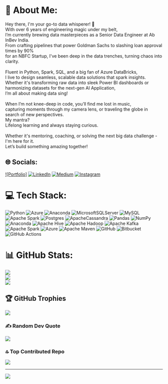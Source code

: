 # 💫 About Me:
Hey there, I'm your go-to data whisperer! 👾 <br>With over 6 years of engineering magic under my belt, <br>I’m currently brewing data masterpieces as a Senior Data Engineer at Ab InBev India. <br>From crafting pipelines that power Goldman Sachs to slashing loan approval times by 90% <br>for an NBFC Startup, I've been deep in the data trenches, turning chaos into clarity.<br><br>Fluent in Python, Spark, SQL, and a big fan of Azure DataBricks, <br>I live to design seamless, scalable data solutions that spark insights. <br>Whether it's transforming raw data into sleek Power BI dashboards or harmonizing datasets for the next-gen AI Application, <br>I’m all about making data sing!<br><br>When I’m not knee-deep in code, you’ll find me lost in music, <br>capturing moments through my camera lens, or traveling the globe in search of new perspectives. <br>My mantra? <br>Lifelong learning and always staying curious. <br><br>Whether it's mentoring, coaching, or solving the next big data challenge - I'm here for it. <br>Let’s build something amazing together!

## 🌐 Socials:
[![Portfolio]](https://linktr.ee/solondas) 
[![LinkedIn](https://img.shields.io/badge/LinkedIn-%230077B5.svg?logo=linkedin&logoColor=white)](https://linkedin.com/in/https://www.linkedin.com/in/solondas/) [![Medium](https://img.shields.io/badge/Medium-12100E?logo=medium&logoColor=white)](https://medium.com/@https://medium.com/@solondas96) [![Instagram](https://img.shields.io/badge/Instagram-%23E4405F.svg?logo=Instagram&logoColor=white)](https://instagram.com/solondas.ig) 

# 💻 Tech Stack:
![Python](https://img.shields.io/badge/python-3670A0?style=for-the-badge&logo=python&logoColor=ffdd54) ![Azure](https://img.shields.io/badge/azure-%230072C6.svg?style=for-the-badge&logo=microsoftazure&logoColor=white) ![Anaconda](https://img.shields.io/badge/Anaconda-%2344A833.svg?style=for-the-badge&logo=anaconda&logoColor=white) ![MicrosoftSQLServer](https://img.shields.io/badge/Microsoft%20SQL%20Server-CC2927?style=for-the-badge&logo=microsoft%20sql%20server&logoColor=white) ![MySQL](https://img.shields.io/badge/mysql-4479A1.svg?style=for-the-badge&logo=mysql&logoColor=white) ![Apache Spark](https://img.shields.io/badge/Apache%20Spark-FDEE21?style=for-the-badge&logo=apachespark&logoColor=black) ![Postgres](https://img.shields.io/badge/postgres-%23316192.svg?style=for-the-badge&logo=postgresql&logoColor=white) ![ApacheCassandra](https://img.shields.io/badge/cassandra-%231287B1.svg?style=for-the-badge&logo=apache-cassandra&logoColor=white) ![Pandas](https://img.shields.io/badge/pandas-%23150458.svg?style=for-the-badge&logo=pandas&logoColor=white) ![NumPy](https://img.shields.io/badge/numpy-%23013243.svg?style=for-the-badge&logo=numpy&logoColor=white) ![Anaconda](https://img.shields.io/badge/Anaconda-%2344A833.svg?style=for-the-badge&logo=anaconda&logoColor=white) ![Apache Hive](https://img.shields.io/badge/Apache%20Hive-FDEE21?style=for-the-badge&logo=apachehive&logoColor=black) ![Apache Hadoop](https://img.shields.io/badge/Apache%20Hadoop-66CCFF?style=for-the-badge&logo=apachehadoop&logoColor=black) ![Apache Kafka](https://img.shields.io/badge/Apache%20Kafka-000?style=for-the-badge&logo=apachekafka) ![Apache Spark](https://img.shields.io/badge/Apache%20Spark-FDEE21?style=for-the-badge&logo=apachespark&logoColor=black) ![Azure](https://img.shields.io/badge/azure-%230072C6.svg?style=for-the-badge&logo=microsoftazure&logoColor=white) ![Apache Maven](https://img.shields.io/badge/Apache%20Maven-C71A36?style=for-the-badge&logo=Apache%20Maven&logoColor=white) ![GitHub](https://img.shields.io/badge/github-%23121011.svg?style=for-the-badge&logo=github&logoColor=white) ![Bitbucket](https://img.shields.io/badge/bitbucket-%230047B3.svg?style=for-the-badge&logo=bitbucket&logoColor=white) ![GitHub Actions](https://img.shields.io/badge/github%20actions-%232671E5.svg?style=for-the-badge&logo=githubactions&logoColor=white)

# 📊 GitHub Stats:
![](https://github-readme-streak-stats.herokuapp.com/?user=solondas96&theme=dark&hide_border=true)<br/>
![](https://github-readme-stats.vercel.app/api/top-langs/?username=solondas96&theme=dark&hide_border=true&include_all_commits=true&count_private=true&layout=compact)<br/>
![](https://github-readme-stats.vercel.app/api?username=solondas96&theme=dark&hide_border=true&include_all_commits=true&count_private=true)

## 🏆 GitHub Trophies
![](https://github-profile-trophy.vercel.app/?username=solondas96&theme=onedark&no-frame=true&no-bg=true&margin-w=4)

### ✍️ Random Dev Quote
![](https://quotes-github-readme.vercel.app/api?type=vetical&theme=radical)

### 🔝 Top Contributed Repo
![](https://github-contributor-stats.vercel.app/api?username=solondas96&limit=5&theme=dark&combine_all_yearly_contributions=true)

---
[![](https://visitcount.itsvg.in/api?id=solondas96&icon=0&color=0)](https://visitcount.itsvg.in)

<!-- Proudly created with GPRM ( https://gprm.itsvg.in ) -->
